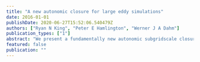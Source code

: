 ```yaml
---
title: "A new autonomic closure for large eddy simulations"
date: 2016-01-01
publishDate: 2020-06-27T15:52:06.540479Z
authors: ["Ryan N King", "Peter E Hamlington", "Werner J A Dahm"]
publication_types: ["1"]
abstract: "We present a fundamentally new autonomic subgridscale closure for large eddy simulations (LES) that solves a nonlinear, nonparametric system identiﬁcation problem instead of using a predeﬁned turbulence model. The autonomic approach expresses the local SGS stress tensor as the most general unknown nonlinear function of the resolvedscale primitive variables at all locations and times using a Volterra series. This series is analogous to a Taylor series expansion in both time and space, and incorporates nonlinear, nonlocal, and nonequilibrium turbulence effects. The series introduces a large number of convolution kernel coefﬁcients that are found by solving an inverse problem to minimize the error in representing known subgrid-scale stresses at a test ﬁlter scale. The optimized coefﬁcients are then projected to the LES scale by invoking scale similarity in the inertial range and applying appropriate renormalizations. This new closure approach avoids the need to specify a turbulent constitutive model and instead identiﬁes an optimal model on the ﬂy. Here we present the most general formulation of the new autonomic approach and outline an inverse modeling method for optimizing the coefﬁcients. We then explore truncations of the series expansion and demonstrate the effects of regularization and sampling on the optimal coefﬁcients. Finally, we perform a priori tests of this approach using data from direct numerical simulations of homogeneous isotropic and sheared turbulence. We ﬁnd substantial improvements over the Dynamic Smagorinsky model, even for a 2nd order time-local truncation of the present closure."
featured: false
publication: ""
---
```


